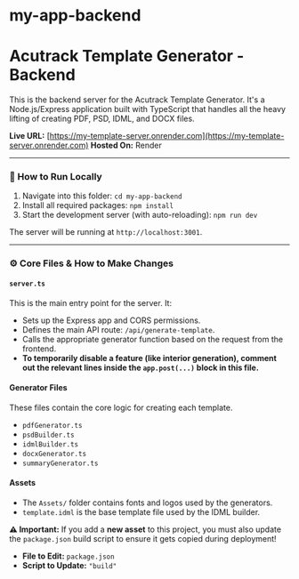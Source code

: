 # my-app-backend
# Acutrack Template Generator - Backend

This is the backend server for the Acutrack Template Generator. It's a Node.js/Express application built with TypeScript that handles all the heavy lifting of creating PDF, PSD, IDML, and DOCX files.

**Live URL:** [https://my-template-server.onrender.com](https://my-template-server.onrender.com)
**Hosted On:** Render

---

### 🚀 How to Run Locally

1.  Navigate into this folder: `cd my-app-backend`
2.  Install all required packages: `npm install`
3.  Start the development server (with auto-reloading): `npm run dev`

The server will be running at `http://localhost:3001`.

---

### ⚙️ Core Files & How to Make Changes

#### **`server.ts`**
This is the main entry point for the server. It:
- Sets up the Express app and CORS permissions.
- Defines the main API route: `/api/generate-template`.
- Calls the appropriate generator function based on the request from the frontend.
- **To temporarily disable a feature (like interior generation), comment out the relevant lines inside the `app.post(...)` block in this file.**

#### **Generator Files**
These files contain the core logic for creating each template.
-   `pdfGenerator.ts`
-   `psdBuilder.ts`
-   `idmlBuilder.ts`
-   `docxGenerator.ts`
-   `summaryGenerator.ts`

#### **Assets**
-   The `Assets/` folder contains fonts and logos used by the generators.
-   `template.idml` is the base template file used by the IDML builder.

**⚠️ Important:** If you add a **new asset** to this project, you must also update the `package.json` build script to ensure it gets copied during deployment!

-   **File to Edit:** `package.json`
-   **Script to Update:** `"build"`